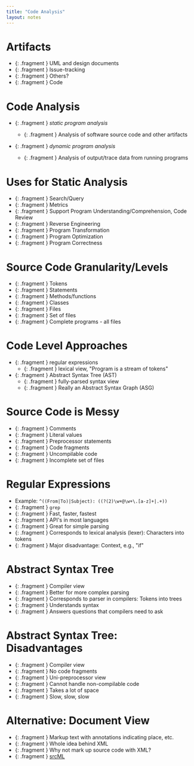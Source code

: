 ```yaml
---
title: "Code Analysis"
layout: notes
---
```


# Artifacts
* {: .fragment } UML and design documents
* {: .fragment } Issue-tracking
* {: .fragment } Others?
* {: .fragment } Code

# Code Analysis

* {: .fragment } *static program analysis*
    * {: .fragment } Analysis of software source code and other artifacts

* {: .fragment } *dynamic program analysis*
    * {: .fragment } Analysis of output/trace data from running programs

# Uses for Static Analysis
* {: .fragment } Search/Query
* {: .fragment } Metrics
* {: .fragment } Support Program Understanding/Comprehension, Code Review
* {: .fragment } Reverse Engineering
* {: .fragment } Program Transformation
* {: .fragment } Program Optimization
* {: .fragment } Program Correctness

# Source Code Granularity/Levels
<script src="https://gist.github.com/mjdecker/b5ba25cfea629f315c376ed45149c7d1.js"></script>

* {: .fragment } Tokens
* {: .fragment } Statements
* {: .fragment } Methods/functions
* {: .fragment } Classes
* {: .fragment } Files
* {: .fragment } Set of files
* {: .fragment } Complete programs - all files

# Code Level Approaches
* {: .fragment } regular expressions
	* {: .fragment } lexical view, "Program is a stream of tokens"
* {: .fragment } Abstract Syntax Tree (AST)
	* {: .fragment } fully-parsed syntax view
	* {: .fragment } Really an Abstract Syntax Graph (ASG)

# Source Code is Messy
* {: .fragment } Comments
* {: .fragment } Literal values
* {: .fragment } Preprocessor statements
* {: .fragment } Code fragments
* {: .fragment } Uncompilable code
* {: .fragment } Incomplete set of files

# Regular Expressions
* Example: `^((From|To)|Subject): ((?(2)\w+@\w+\.[a-z]+|.+))`
* {: .fragment } `grep`
* {: .fragment } Fast, faster, fastest
* {: .fragment } API's in most languages
* {: .fragment } Great for simple parsing
* {: .fragment } Corresponds to lexical analysis (lexer): Characters into tokens
* {: .fragment } Major disadvantage: Context, e.g., "if"

# Abstract Syntax Tree
* {: .fragment } Compiler view
* {: .fragment } Better for more complex parsing
* {: .fragment } Corresponds to parser in compilers: Tokens into trees
* {: .fragment } Understands syntax
* {: .fragment } Answers questions that compilers need to ask

# Abstract Syntax Tree: Disadvantages
* {: .fragment } Compiler view
* {: .fragment } No code fragments
* {: .fragment } Uni-preprocessor view
* {: .fragment } Cannot handle non-compilable code
* {: .fragment } Takes a lot of space
* {: .fragment } Slow, slow, slow

# Alternative: Document View
* {: .fragment } Markup text with annotations indicating place, etc.
* {: .fragment } Whole idea behind XML
* {: .fragment } Why not mark up source code with XML?
* {: .fragment } [srcML](https://www.srcml.org)
